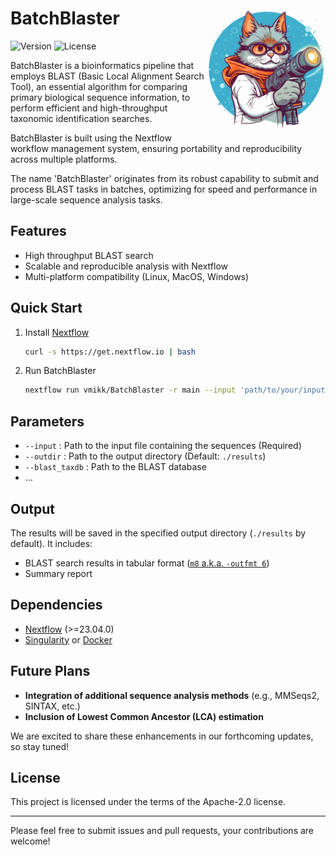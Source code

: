 # BatchBlaster  <img src='assets/BatchBlaster_Logo.webp' align="right" height="200" />

![Version](https://img.shields.io/badge/version-0.0.1-blue)
![License](https://img.shields.io/github/license/vmikk/BatchBlaster)

BatchBlaster is a bioinformatics pipeline that employs BLAST (Basic Local Alignment Search Tool), an essential algorithm for comparing primary biological sequence information, to perform efficient and high-throughput taxonomic identification searches.  

BatchBlaster is built using the Nextflow workflow management system, ensuring portability and reproducibility across multiple platforms.  

The name 'BatchBlaster' originates from its robust capability to submit and process BLAST tasks in batches, optimizing for speed and performance in large-scale sequence analysis tasks.  

## Features

- High throughput BLAST search  
- Scalable and reproducible analysis with Nextflow  
- Multi-platform compatibility (Linux, MacOS, Windows)  

## Quick Start

1. Install [Nextflow](https://www.nextflow.io/docs/latest/getstarted.html)

    ```bash
    curl -s https://get.nextflow.io | bash
    ```
2. Run BatchBlaster

    ```bash
    nextflow run vmikk/BatchBlaster -r main --input 'path/to/your/input' ...
    ```

## Parameters

- `--input` : Path to the input file containing the sequences (Required)  
- `--outdir` : Path to the output directory (Default: `./results`)  
- `--blast_taxdb` : Path to the BLAST database  
- ...

## Output

The results will be saved in the specified output directory (`./results` by default). It includes:

- BLAST search results in tabular format ([`m8` a.k.a. `-outfmt 6`](https://www.metagenomics.wiki/tools/blast/blastn-output-format-6))  
- Summary report  

## Dependencies

- [Nextflow](https://www.nextflow.io/) (>=23.04.0)  
- [Singularity](https://sylabs.io/singularity/) or [Docker](https://www.docker.com/)


## Future Plans

- **Integration of additional sequence analysis methods** (e.g., MMSeqs2, SINTAX, etc.)  
- **Inclusion of Lowest Common Ancestor (LCA) estimation**    

We are excited to share these enhancements in our forthcoming updates, so stay tuned!

## License

This project is licensed under the terms of the Apache-2.0 license.

---

Please feel free to submit issues and pull requests, your contributions are welcome!

